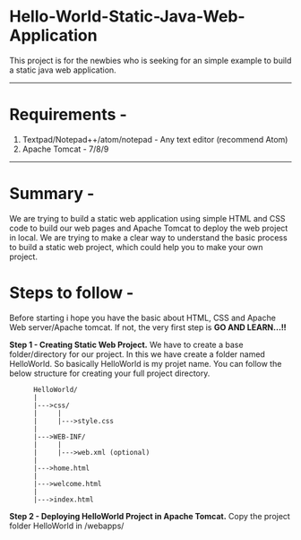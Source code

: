 # Hello-World-Static-Java-Web-Application

This project is for the newbies who is seeking for an simple example to build a static java web application.

----------------------------------
# Requirements - 
1) Textpad/Notepad++/atom/notepad - Any text editor (recommend Atom)
2) Apache Tomcat - 7/8/9
----------------------------------
# Summary - 
We are trying to build a static web application using simple HTML and CSS code to build our web pages and Apache Tomcat to deploy the web project in local. We are trying to make a clear way to understand the basic process to build a static web project, which could help you to make your own project.


# Steps to follow -
Before starting i hope you have the basic about HTML, CSS and Apache Web server/Apache tomcat. If not, the very first step is <b>GO AND LEARN...!!</b>  

<b>Step 1 - Creating Static Web Project.</b>
We have to create a base folder/directory for our project. In this we have create a folder named HelloWorld. So basically HelloWorld is my projet name.
You can follow the below structure for creating your full project directory. 

          HelloWorld/
          |
          |--->css/
          |     |
          |     |--->style.css
          |
          |--->WEB-INF/
          |     |
          |     |--->web.xml (optional) 
          |
          |--->home.html
          |
          |--->welcome.html
          |
          |--->index.html 

<b>Step 2 - Deploying HelloWorld Project in Apache Tomcat.</b>
Copy the project folder HelloWorld in <tomcat-install-dir>/webapps/

